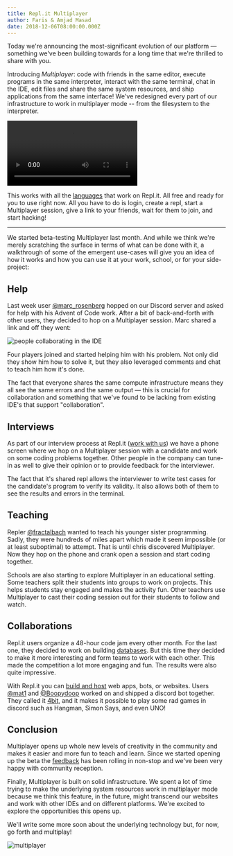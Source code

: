 ```yaml
---
title: Repl.it Multiplayer
author: Faris & Amjad Masad
date: 2018-12-06T08:00:00.000Z
---
```


Today we're announcing the most-significant evolution of our platform — something we've been building towards for a long time that we're thrilled to share with you.

Introducing *Multiplayer*: code with friends in the same editor, execute
programs in the same interpreter, interact with the same terminal, chat in the
IDE, edit files and share the same system resources, and ship applications from
the same interface! We've redesigned every part of our infrastructure to work in
multiplayer mode -- from the filesystem to the interpreter.

<video controls webkit-playsinline="true" playsinline="" src="/public/images/blog/multi.mp4"></video>

This works with all the [languages](/languages) that work on Repl.it. All free
and ready for you to use right now. All you have to do is login, create a repl,
start a Multiplayer session, give a link to your friends, wait for them to join,
and start hacking!

***

We started beta-testing Multiplayer last month. And while we think we're merely
scratching the surface in terms of what can be done with it, a walkthrough of
some of the emergent use-cases will give you an idea of how it works and how you
can use it at your work, school, or for your side-project:

## Help

Last week user [@marc_rosenberg](/@marc_rosenberg) hopped on our Discord server and asked for help
with his Advent of Code work. After a bit of back-and-forth with other
users, they decided to hop on a Multiplayer session. Marc shared a link and off
they went:

![people collaborating in the IDE](/public/images/blog/multi.png)

Four players joined and started helping him with his problem. Not only did they
show him how to solve it, but they also leveraged comments and chat to teach him
how it's done.

The fact that everyone shares the same compute infrastructure means they all see
the same errors and the same output — this is crucial for collaboration and
something that we've found to be lacking from existing IDE's that support
"collaboration".

## Interviews

As part of our interview process at Repl.it ([work with us](/jobs)) we have a phone screen where we hop
on a Multiplayer session with a candidate and work on some coding problems
together. Other people in the company can tune-in as well to give their opinion
or to provide feedback for the interviewer.

The fact that it's shared repl allows the interviewer to write test cases
for the candidate's program to verify its validity. It also allows both of them to see the
results and errors in the terminal.

## Teaching

Repler [@fractalbach](/@fractalbach) wanted to teach his younger sister
programming. Sadly, they were
hundreds of miles apart which made it seem impossible (or at least suboptimal)
to attempt. That is until chris discovered Multiplayer. Now they hop on the
phone and crank open a session and start coding together.

Schools are also starting to explore Multiplayer in an educational setting. Some
teachers split their students into groups to work on projects. This helps
students stay engaged and makes the activity fun. Other teachers use Multiplayer
to cast their coding session out for their students to follow and watch.

## Collaborations


Repl.it users organize a 48-hour code jam every other month. For the last one,
they decided to work on building [databases](codejam-db). But this time they
decided to make it more interesting and form teams to work with each other. This
made the competition a lot more engaging and fun. The results were also quite
impressive.

With Repl.it you can [build and host](/site/docs/repls/web-hosting) web apps,
bots, or websites. Users [@mat1](/@mat1) and [@Boopydoop](/@Boopydoop) worked on
and shipped a discord bot together. They called it
[4bit](https://repl.it/talk/challenge/4bit/8792), and it makes it
possible to play some rad games in discord such as Hangman, Simon Says, and even
UNO!

## Conclusion

Multiplayer opens up whole new levels of creativity in the community and makes it
easier and more fun to teach and learn. Since we started opening up the beta
the [feedback](https://repl.it/feedback/p/multiplayer-feedback-1) has been
rolling in non-stop and we've been very happy with community reception.

Finally, Multiplayer is built on solid infrastructure. We spent a lot of time trying to
make the underlying system resources work in multiplayer mode because we think this feature, in
the future, might transcend our websites and work with other IDEs and on
different platforms. We're excited to explore the opportunities this opens up.

We'll write some more soon about the underlying technology but, for now, go
forth and multiplay!

![multiplayer](/public/images/blog/multiart.png)
